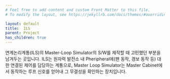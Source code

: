 ```yaml
---
# Feel free to add content and custom Front Matter to this file.
# To modify the layout, see https://jekyllrb.com/docs/themes/#overriding-theme-defaults

layout: default
title:  ILS
parent: Project
has_children: true
---
```

연계논리계통(ILS)의 Master-Loop Simulator의 S/W를 제작할 때 고민했던 부분을 남겨두는 곳입니다.
ILS는 원자력 발전소 내 Pheripheral에(팬 동작, 경보 동작 등) 대한 연결된 제어를 담당하는 계통으로, Master Loop Simulator는 Master Cabinet에서 동작하는 루프 신호를 얻어내 그 무결성을 확인하는 장치입니다.
